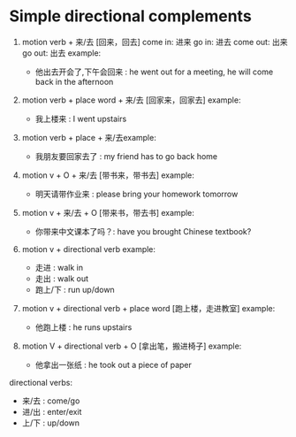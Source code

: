 # Simple directional complements

1. motion verb + 来/去 [回来，回去] come in: 进来 go in: 进去 come out: 出来 go
   out: 出去 example:

   - 他出去开会了,下午会回来 : he went out for a meeting, he will come back in
     the afternoon

2. motion verb + place word + 来/去 [回家来，回家去] example:

   - 我上楼来 : I went upstairs

3. motion verb + place + 来/去example:

   - 我朋友要回家去了 : my friend has to go back home

4. motion v + O + 来/去 [带书来，带书去] example:

   - 明天请带作业来 : please bring your homework tomorrow

5. motion v + 来/去 + O [带来书，带去书] example:

   - 你带来中文课本了吗？: have you brought Chinese textbook?

6. motion v + directional verb example:

   - 走进 : walk in
   - 走出 : walk out
   - 跑上/下 : run up/down

7. motion v + directional verb + place word [跑上楼，走进教室] example:

   - 他跑上楼 : he runs upstairs

8. motion V + directional verb + O [拿出笔，搬进椅子] example:
   - 他拿出一张纸 : he took out a piece of paper

directional verbs:

- 来/去 : come/go
- 进/出 : enter/exit
- 上/下 : up/down
